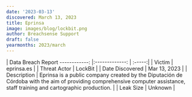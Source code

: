 ```yaml
---
date: '2023-03-13'
discovered: March 13, 2023
title: Eprinsa
image: images/blog/lockbit.png
author: Breachsense Support
draft: false
yearmonths: 2023/march
---
```



| Data Breach Report
------------:     |:-------------:    | :-----:|
| Victim      | eprinsa.es      | 
| Threat Actor      | LockBit      | 
| Date Discovered      | Mar 13, 2023      | 
| Description      | Eprinsa is a public company created by the Diputación de Córdoba with the aim of providing comprehensive computer assistance, staff training and cartographic production.       | 
| Leak Size      | Unknown      | 

